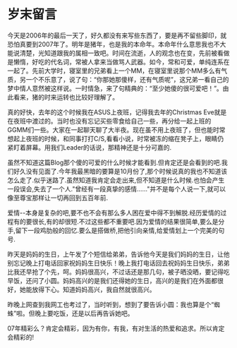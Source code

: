 岁末留言
========

今天是2006年的最后一天了，好久都没有来写些东西了，要是再不留些脚印，就恐怕真要到2007年了。明年是猪年，也是我的本命年。本命年什么意思我也不大能说清楚，光知道跟我的属相一致吧。时间在流逝，人的观念也在变，先前被看做是懒惰，好吃的代名词，常被人拿来当做骂人武器。如今，常和可爱，单纯连系在一起了。先前大学时，寝室里的兄弟看上一个MM，在寝室里说那个MM多么有气质，另一个不乐意了，说了句：“你那她那傻样，还有气质呢”，这兄弟一看自己的梦中情人意然被这样说。一时情急，来了句精典的：“至少她傻的很可爱吧！”。由此看来，猪的时来运转也比较好理解了。

真的好快，去年的这个时候我在ASUS上夜班，记得我去年的Christmas Eve就是在夜班中渡过的。当时也没有忘记买些零食给自己一些，再分给一起上班的GGMM们一些。大家在一起聊天聊了大半夜。现在虽不用上夜班了，但也能时常想起上夜班的时候，和同事打打C/S,看看小说，时常被冻的缩在凳子上，眼睛仍紧盯着屏幕。用我们Leader的话说，那精神还是十分可嘉的.

虽然不知道这篇Blog那个傻的可爱的什么时候才能看到.但肯定还是会看到的吧.我们好久没有见面了.今年我最黑暗的要算是10月份了,那个时候说真的我也不知道该怎么走了.似乎迷路了.虽然知道我肯定会走出来,但不知道是什么时候.也怕会产生一段误会,失去了一个人."曾经有一段真挚的感情......"并不是每个人说一下,就可以像至尊宝那样让一切再回到五百年前.

爱情--本身是复杂的吧,要不也不会有那么多人困在爱中得不到解脱.经历爱情的过程有的要很长,有的却很短.不过这些都不重要吧.因为爱情的结果很简单,要么是分手,留下一段鸡肋般的回忆.要么是搭做桥,把他引向亲情,给爱情划上一个完美的句号.

昨天是妈妈的生日，上午发了个短信给弟弟，告诉他今天是我们妈妈的生日，让他别忘记晚上打电话回家祝妈妈生日快乐！晚上我打电话回去祝妈妈生日快乐，弟弟比我还早抢了个先，呵。妈妈很高兴，不过话还是那几句，被子晒没晒，要记得吃早饭，还问了小圆。妈妈高兴的是我们还得她的生日，高兴的是我们在外面都很好，她能放得下心。知道妈妈高兴，我自然就很高兴。

昨晚上网查到我网工也考过了，当时听到，想到了要告诉小圆：我也算是个“蜘蛛”啦。但晚上要吃饭，还是以后再告诉她吧。

07年精彩么？肯定会精彩，因为有你，有我，有对生活的热爱和追求。所以肯定会精彩的!
